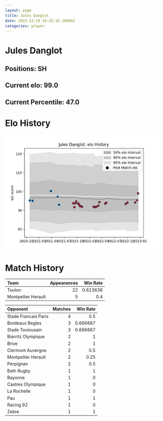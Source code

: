 ```yaml
---  
layout: page  
title: Jules Danglot  
date: 2022-12-18 16:25:32.109882  
categories: player  
---
```

# Jules Danglot

## Positions: SH

## Current elo: 99.0

## Current Percentile: 47.0

# Elo History


![elo history](history_JulesDanglot.png)
# Match History


| Team                |   Appearances |   Win Rate |
|:--------------------|--------------:|-----------:|
| Toulon              |            22 |   0.613636 |
| Montpellier Herault |             5 |   0.4      |

| Opponent             |   Matches |   Win Rate |
|:---------------------|----------:|-----------:|
| Stade Francais Paris |         4 |   0.5      |
| Bordeaux Begles      |         3 |   0.666667 |
| Stade Toulousain     |         3 |   0.666667 |
| Biarritz Olympique   |         2 |   1        |
| Brive                |         2 |   1        |
| Clermont Auvergne    |         2 |   0.5      |
| Montpellier Herault  |         2 |   0.25     |
| Perpignan            |         2 |   0.5      |
| Bath Rugby           |         1 |   1        |
| Bayonne              |         1 |   0        |
| Castres Olympique    |         1 |   0        |
| La Rochelle          |         1 |   0        |
| Pau                  |         1 |   1        |
| Racing 92            |         1 |   0        |
| Zebre                |         1 |   1        |